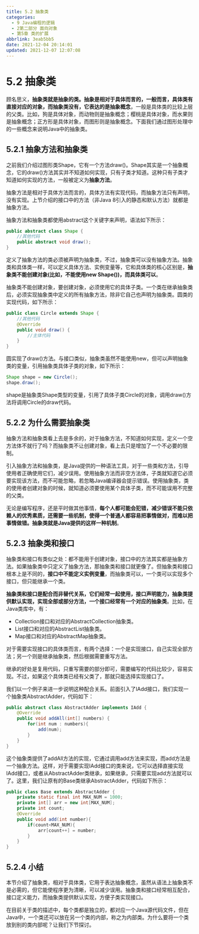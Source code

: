 ```yaml
---
title: 5.2 抽象类
categories:
  - 9 Java编程的逻辑
  - 2第二部分 面向对象
  - 第5章 类的扩展
abbrlink: 3eab5bb5
date: 2021-12-04 20:14:01
updated: 2021-12-07 12:07:08
---
```

# 5.2 抽象类
顾名思义，**抽象类就是抽象的类。抽象是相对于具体而言的，一般而言，具体类有直接对应的对象，而抽象类没有，它表达的是抽象概念**，一般是具体类的比较上层的父类。比如，狗是具体对象，而动物则是抽象概念；樱桃是具体对象，而水果则是抽象概念；正方形是具体对象，而图形则是抽象概念。下面我们通过图形处理中的一些概念来说明Java中的抽象类。

## 5.2.1 抽象方法和抽象类
之前我们介绍过图形类Shape，它有一个方法draw()。Shape其实是一个抽象概念，它的draw()方法其实并不知道如何实现，只有子类才知道。这种只有子类才知道如何实现的方法，一般被定义为**抽象方法**。

抽象方法是相对于具体方法而言的，具体方法有实现代码，而抽象方法只有声明，没有实现。上节介绍的接口中的方法（非Java 8引入的静态和默认方法）就都是抽象方法。

抽象方法和抽象类都使用abstract这个关键字来声明，语法如下所示：

```java
public abstract class Shape {
    //其他代码
    public abstract void draw();
}
```

定义了抽象方法的类必须被声明为抽象类，不过，抽象类可以没有抽象方法。抽象类和具体类一样，可以定义具体方法、实例变量等，它和具体类的核心区别是，**抽象类不能创建对象(比如，不能使用new Shape())，而具体类可以**。

抽象类不能创建对象，要创建对象，必须使用它的具体子类。一个类在继承抽象类后，必须实现抽象类中定义的所有抽象方法，除非它自己也声明为抽象类。圆类的实现代码，如下所示：

```java
public class Circle extends Shape {
    //其他代码
    @Override
    public void draw() {
        //主体代码
    }
}
```

圆实现了draw()方法。与接口类似，抽象类虽然不能使用new，但可以声明抽象类的变量，引用抽象类具体子类的对象，如下所示：

```java
Shape shape = new Circle();
shape.draw();
```

shape是抽象类Shape类型的变量，引用了具体子类Circle的对象，调用draw()方法将调用Circle的draw代码。

## 5.2.2 为什么需要抽象类
抽象方法和抽象类看上去是多余的，对于抽象方法，不知道如何实现，定义一个空方法体不就行了吗？而抽象类不让创建对象，看上去只是增加了一个不必要的限制。

引入抽象方法和抽象类，是Java提供的一种语法工具，对于一些类和方法，引导使用者正确使用它们，减少误用。使用抽象方法而非空方法体，子类就知道它必须要实现该方法，而不可能忽略，若忽略Java编译器会提示错误。使用抽象类，类的使用者创建对象的时候，就知道必须要使用某个具体子类，而不可能误用不完整的父类。

无论是编写程序，还是平时做其他事情，**每个人都可能会犯错，减少错误不能只依赖人的优秀素质，还需要一些机制，使得一个普通人都容易把事情做对，而难以把事情做错。抽象类就是Java提供的这样一种机制**。

## 5.2.3 抽象类和接口
抽象类和接口有类似之处：都不能用于创建对象，接口中的方法其实都是抽象方法。如果抽象类中只定义了抽象方法，那抽象类和接口就更像了。但抽象类和接口根本上是不同的，**接口中不能定义实例变量**，而抽象类可以，一个类可以实现多个接口，但只能继承一个类。

**抽象类和接口是配合而非替代关系，它们经常一起使用，接口声明能力，抽象类提供默认实现，实现全部或部分方法，一个接口经常有一个对应的抽象类**。比如，在Java类库中，有：

- Collection接口和对应的AbstractCollection抽象类。
- List接口和对应的AbstractList抽象类。
- Map接口和对应的AbstractMap抽象类。

对于需要实现接口的具体类而言，有两个选择：一个是实现接口，自己实现全部方法；另一个则是继承抽象类，然后根据需要重写方法。

继承的好处是复用代码，只重写需要的部分即可，需要编写的代码比较少，容易实现。不过，如果这个具体类已经有父类了，那就只能选择实现接口了。

我们以一个例子来进一步说明这种配合关系。前面引入了IAdd接口，我们实现一个抽象类AbstractAdder，代码如下：

```java
public abstract class AbstractAdder implements IAdd {
    @Override
    public void addAll(int[] numbers) {
        for(int num : numbers){
            add(num);
        }
    }
}
```

这个抽象类提供了addAll方法的实现，它通过调用add方法来实现，而add方法是一个抽象方法。这样，对于需要实现IAdd接口的类来说，它可以选择直接实现IAdd接口，或者从AbstractAdder类继承，如果继承，只需要实现add方法就可以了。这里，我们让原有的Base类继承AbstractAdder，代码如下所示：

```java
public class Base extends AbstractAdder {
    private static final int MAX_NUM = 1000;
    private int[] arr = new int[MAX_NUM];
    private int count;
    @Override
    public void add(int number){
        if(count<MAX_NUM){
            arr[count++] = number;
        }
    }
}
```

## 5.2.4 小结
本节介绍了抽象类，相对于具体类，它用于表达抽象概念，虽然从语法上抽象类不是必需的，但它能使程序更为清晰，可以减少误用。抽象类和接口经常相互配合，接口定义能力，而抽象类提供默认实现，方便子类实现接口。

在目前关于类的描述中，每个类都是独立的，都对应一个Java源代码文件，但在Java中，一个类还可以放在另一个类的内部，称之为内部类。为什么要将一个类放到别的类内部呢？让我们下节探讨。
